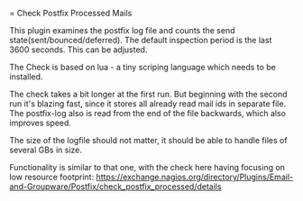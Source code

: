 = Check Postfix Processed Mails

This plugin examines the postfix log file and counts
the send state(sent/bounced/deferred). The default 
inspection period is the last 3600 seconds. This can
be adjusted. 

The Check is based on lua - a tiny scriping language
which needs to be installed. 

The check takes a bit longer at the first run. But
beginning with the second run it's blazing fast, since
it stores all already read mail ids in separate file.
The postfix-log also is read from the end of the file
backwards, which also improves speed. 

The size of the logfile should not matter, it should
be able to handle files of several GBs in size.

Functionality is similar to that one, with the check here having focusing on low resource footprint:
https://exchange.nagios.org/directory/Plugins/Email-and-Groupware/Postfix/check_postfix_processed/details
